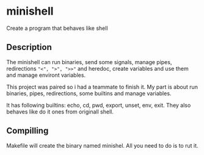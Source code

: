 # minishell
Create a program that behaves like shell

## Description

The minishell can run binaries, send some signals, manage pipes, redirections ```"<", ">", ">>"``` and heredoc, create variables and use them and manage environt variables.

This project was paired so i had a teammate to finish it. My part is about run binaries, pipes, redirections, some builtins and manage variables.

It has following builtins: echo, cd, pwd, export, unset, env, exit. They also behaves like do it ones from originall shell.

## Compilling

Makefile will create the binary named minishel. All you need to do is to rut it.
